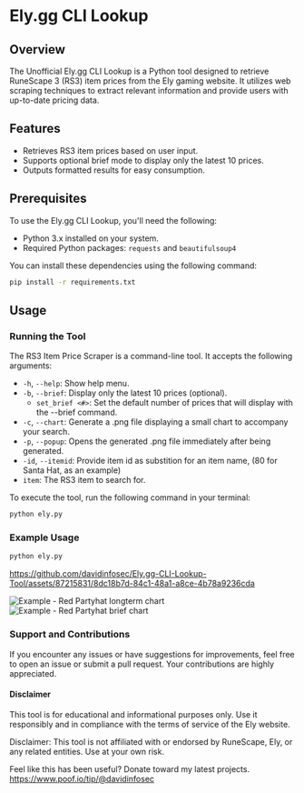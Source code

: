 # Ely.gg CLI Lookup

## Overview
The Unofficial Ely.gg CLI Lookup is a Python tool designed to retrieve RuneScape 3 (RS3) item prices from the Ely gaming website. It utilizes web scraping techniques to extract relevant information and provide users with up-to-date pricing data.

## Features
- Retrieves RS3 item prices based on user input.
- Supports optional brief mode to display only the latest 10 prices.
- Outputs formatted results for easy consumption.

## Prerequisites
To use the Ely.gg CLI Lookup, you'll need the following:
- Python 3.x installed on your system.
- Required Python packages: `requests` and `beautifulsoup4`

You can install these dependencies using the following command:

```bash
pip install -r requirements.txt
```

## Usage

### Running the Tool

The RS3 Item Price Scraper is a command-line tool. It accepts the following arguments:

- `-h`, `--help`: Show help menu.
- `-b`, `--brief`: Display only the latest 10 prices (optional).
  - `set_brief <#>`: Set the default number of prices that will display with the --brief command.
- `-c`, `--chart`: Generate a .png file displaying a small chart to accompany your search.
- `-p`, `--popup`: Opens the generated .png file immediately after being generated.
- `-id`, `--itemid`: Provide item id as substition for an item name, (80 for Santa Hat, as an example)
- `item`: The RS3 item to search for.

To execute the tool, run the following command in your terminal:

```bash
python ely.py
```

### Example Usage

```bash
python ely.py
```

https://github.com/davidinfosec/Ely.gg-CLI-Lookup-Tool/assets/87215831/8dc18b7d-84c1-48a1-a8ce-4b78a9236cda

![Example - Red Partyhat longterm chart](https://i.imgur.com/oWwmpou.png)
![Example - Red Partyhat brief chart](https://i.imgur.com/VS5EzIu.png)

















### Support and Contributions

If you encounter any issues or have suggestions for improvements, feel free to open an issue or submit a pull request. Your contributions are highly appreciated.

#### Disclaimer

This tool is for educational and informational purposes only. Use it responsibly and in compliance with the terms of service of the Ely website.

Disclaimer: This tool is not affiliated with or endorsed by RuneScape, Ely, or any related entities. Use at your own risk.

Feel like this has been useful? Donate toward my latest projects. https://www.poof.io/tip/@davidinfosec

